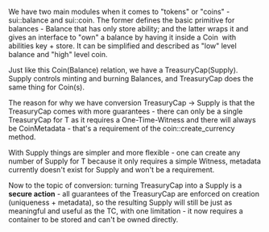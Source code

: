 We have two main modules when it comes to "tokens" or "coins" - sui::balance and sui::coin. The former defines the basic primitive for balances - Balance that has only store ability; and the latter wraps it and gives an interface to "own" a balance by having it inside a Coin  with abilities key + store. It can be simplified and described as "low" level balance and "high" level coin.

Just like this Coin(Balance) relation, we have a TreasuryCap(Supply). Supply controls minting and burning Balances, and TreasuryCap does the same thing for Coin(s). 

The reason for why we have conversion TreasuryCap -> Supply is that the TreasuryCap comes with more guarantees - there can only be a single TreasuryCap<T> for T as it requires a One-Time-Witness and there will always be CoinMetadata - that's a requirement of the coin::create_currency method.

With Supply things are simpler and more flexible - one can create any number of Supply<T> for T because it only requires a simple Witness, metadata currently doesn't exist for Supply and won't be a requirement.

Now to the topic of conversion: turning TreasuryCap into a Supply is a **secure action** - all guarantees of the TreasuryCap are enforced on creation (uniqueness + metadata), so the resulting Supply will still be just as meaningful and useful as the TC, with one limitation - it now requires a container to be stored and can't be owned directly.

